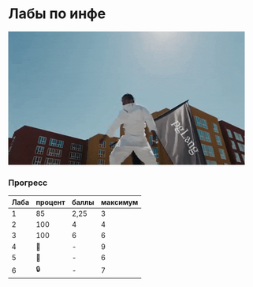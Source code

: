# Лабы по инфе

![InfGif](https://github.com/bilyardvmetro/ITMO-System-Application-Software/blob/main/gifs/infLabReadme.gif)

### Прогресс
| Лаба | процент | баллы | максимум |
| ---- | ------- | ----- | -------- | 
|   1  |   85    |  2,25 |    3     |
|   2  |   100   |   4   |    4     |
|   3  |   100   |   6   |    6     |
|   4  |  🚧     |   -   |    9     |
|   5  |  🚧     |   -   |    6     |
|   6  |  :lock: |   -   |     7    |
